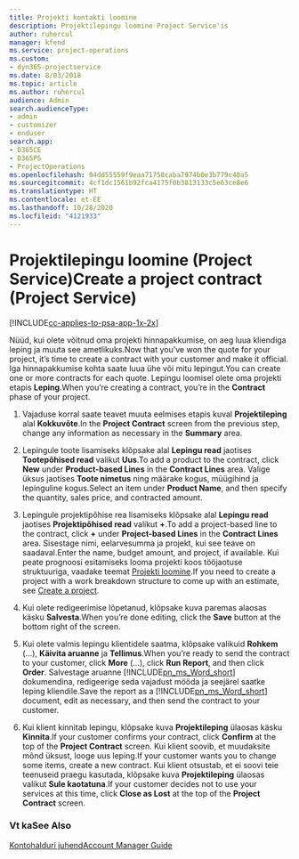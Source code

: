 ```yaml
---
title: Projekti kontakti loomine
description: Projektilepingu loomine Project Service'is
author: ruhercul
manager: kfend
ms.service: project-operations
ms.custom:
- dyn365-projectservice
ms.date: 8/03/2018
ms.topic: article
ms.author: ruhercul
audience: Admin
search.audienceType:
- admin
- customizer
- enduser
search.app:
- D365CE
- D365PS
- ProjectOperations
ms.openlocfilehash: 94dd55559f9eaa71758caba7974b0e3b779c40a5
ms.sourcegitcommit: 4cf1dc1561b92fca4175f0b3813133c5e63ce8e6
ms.translationtype: HT
ms.contentlocale: et-EE
ms.lasthandoff: 10/28/2020
ms.locfileid: "4121933"
---
```

# <a name="create-a-project-contract-project-service"></a><span data-ttu-id="fef3d-103">Projektilepingu loomine (Project Service)</span><span class="sxs-lookup"><span data-stu-id="fef3d-103">Create a project contract (Project Service)</span></span>

[!INCLUDE[cc-applies-to-psa-app-1x-2x](../includes/cc-applies-to-psa-app-1x-2x.md)]

<span data-ttu-id="fef3d-104">Nüüd, kui olete võitnud oma projekti hinnapakkumise, on aeg luua kliendiga leping ja muuta see ametlikuks.</span><span class="sxs-lookup"><span data-stu-id="fef3d-104">Now that you’ve won the quote for your project, it’s time to create a contract with your customer and make it official.</span></span> <span data-ttu-id="fef3d-105">Iga hinnapakkumise kohta saate luua ühe või mitu lepingut.</span><span class="sxs-lookup"><span data-stu-id="fef3d-105">You can create one or more contracts for each quote.</span></span> <span data-ttu-id="fef3d-106">Lepingu loomisel olete oma projekti etapis **Leping**.</span><span class="sxs-lookup"><span data-stu-id="fef3d-106">When you’re creating a contract, you’re in the **Contract** phase of your project.</span></span>  
  
1. <span data-ttu-id="fef3d-107">Vajaduse korral saate teavet muuta eelmises etapis kuval **Projektileping** alal **Kokkuvõte**.</span><span class="sxs-lookup"><span data-stu-id="fef3d-107">In the **Project Contract** screen from the previous step, change any information as necessary in the **Summary** area.</span></span>  
  
2. <span data-ttu-id="fef3d-108">Lepingule toote lisamiseks klõpsake alal **Lepingu read** jaotises **Tootepõhised read** valikut **Uus**.</span><span class="sxs-lookup"><span data-stu-id="fef3d-108">To add a product to the contract, click **New** under **Product-based Lines** in the **Contract Lines** area.</span></span> <span data-ttu-id="fef3d-109">Valige üksus jaotises **Toote nimetus** ning määrake kogus, müügihind ja lepinguline kogus.</span><span class="sxs-lookup"><span data-stu-id="fef3d-109">Select an item under **Product Name**, and then specify the quantity, sales price, and contracted amount.</span></span>  
  
3. <span data-ttu-id="fef3d-110">Lepingule projektipõhise rea lisamiseks klõpsake alal **Lepingu read** jaotises **Projektipõhised read** valikut **+**.</span><span class="sxs-lookup"><span data-stu-id="fef3d-110">To add a project-based line to the contract, click **+** under **Project-based Lines** in the **Contract Lines** area.</span></span> <span data-ttu-id="fef3d-111">Sisestage nimi, eelarvesumma ja projekt, kui see teave on saadaval.</span><span class="sxs-lookup"><span data-stu-id="fef3d-111">Enter the name, budget amount, and project, if available.</span></span> <span data-ttu-id="fef3d-112">Kui peate prognoosi esitamiseks looma projekti koos tööjaotuse struktuuriga, vaadake teemat [Projekti loomine](../psa/create-project.md).</span><span class="sxs-lookup"><span data-stu-id="fef3d-112">If you need to create a project with a work breakdown structure to come up with an estimate, see [Create a project](../psa/create-project.md).</span></span>  
  
4. <span data-ttu-id="fef3d-113">Kui olete redigeerimise lõpetanud, klõpsake kuva paremas alaosas käsku **Salvesta**.</span><span class="sxs-lookup"><span data-stu-id="fef3d-113">When you’re done editing, click the **Save** button at the bottom right of the screen.</span></span>  
  
5. <span data-ttu-id="fef3d-114">Kui olete valmis lepingu klientidele saatma, klõpsake valikuid **Rohkem** (...), **Käivita aruanne** ja **Tellimus**.</span><span class="sxs-lookup"><span data-stu-id="fef3d-114">When you’re ready to send the contract to your customer, click **More** (…), click **Run Report**, and then click **Order**.</span></span> <span data-ttu-id="fef3d-115">Salvestage aruanne [!INCLUDE[pn_ms_Word_short](../includes/pn-ms-word-short.md)] dokumendina, redigeerige seda vajadust mööda ja seejärel saatke leping kliendile.</span><span class="sxs-lookup"><span data-stu-id="fef3d-115">Save the report as a [!INCLUDE[pn_ms_Word_short](../includes/pn-ms-word-short.md)] document, edit as necessary, and then send the contract to your customer.</span></span>  
  
6. <span data-ttu-id="fef3d-116">Kui klient kinnitab lepingu, klõpsake kuva **Projektileping** ülaosas käsku **Kinnita**.</span><span class="sxs-lookup"><span data-stu-id="fef3d-116">If your customer confirms your contract, click **Confirm** at the top of the **Project Contract** screen.</span></span> <span data-ttu-id="fef3d-117">Kui klient soovib, et muudaksite mõnd üksust, looge uus leping.</span><span class="sxs-lookup"><span data-stu-id="fef3d-117">If your customer wants you to change some items, create a new contract.</span></span> <span data-ttu-id="fef3d-118">Kui klient otsustab, et ei soovi teie teenuseid praegu kasutada, klõpsake kuva **Projektileping** ülaosas valikut **Sule kaotatuna**.</span><span class="sxs-lookup"><span data-stu-id="fef3d-118">If your customer decides not to use your services at this time, click **Close as Lost** at the top of the **Project Contract** screen.</span></span>  
  
### <a name="see-also"></a><span data-ttu-id="fef3d-119">Vt ka</span><span class="sxs-lookup"><span data-stu-id="fef3d-119">See Also</span></span>  
 [<span data-ttu-id="fef3d-120">Kontohalduri juhend</span><span class="sxs-lookup"><span data-stu-id="fef3d-120">Account Manager Guide</span></span>](../psa/account-manager-guide.md)
